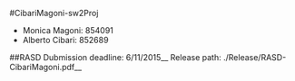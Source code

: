 #CibariMagoni-sw2Proj

* Monica Magoni: 854091
* Alberto Cibari: 852689

##RASD 
Dubmission deadline: 6/11/2015__
Release path: ./Release/RASD-CibariMagoni.pdf__
